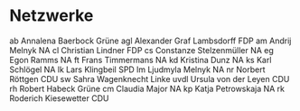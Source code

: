 # Netzwerke
ab	Annalena Baerbock	Grüne
agl	Alexander Graf Lambsdorff 	FDP
am	Andrij Melnyk	NA
cl	Christian Lindner	FDP
cs	Constanze Stelzenmüller	NA
eg	Egon Ramms	NA
ft	Frans Timmermans	NA
kd	Kristina Dunz	NA
ks	Karl Schlögel	NA
lk	Lars Klingbeil	SPD
lm	Ljudmyla Melnyk	NA
nr	Norbert Röttgen	CDU
sw	Sahra Wagenknecht	Linke
uvdl	Ursula von der Leyen	CDU
rh	Robert Habeck	Grüne
cm	Claudia Major	NA
kp	Katja Petrowskaja	NA
rk	Roderich Kiesewetter	CDU

